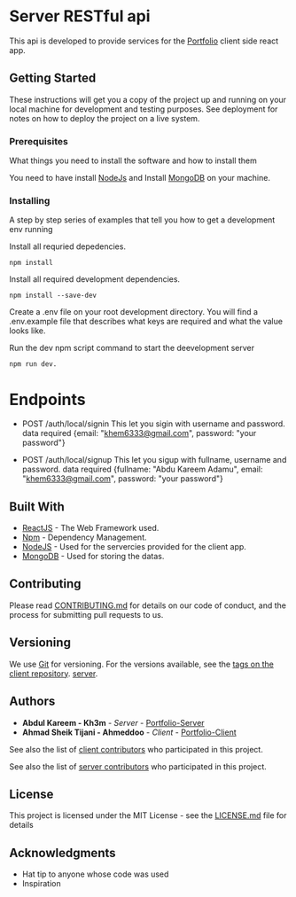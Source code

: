 # Server RESTful api 
This api is developed to provide services for the [Portfolio](https://www.github.com/kh3m/portfolio/)
client side react app.

## Getting Started

These instructions will get you a copy of the project up and running on your local machine for development and testing purposes. See deployment for notes on how to deploy the project on a live system.

### Prerequisites

What things you need to install the software and how to install them


You need to have install [NodeJs](https://www.nodejs.org/) 
and Install [MongoDB](https://www.mongodb.com) on your machine.


### Installing

A step by step series of examples that tell you how to get a development env running

Install all requried depedencies.
```
npm install
```

Install all required development dependencies.
```
npm install --save-dev
```

Create a .env file on your root development directory.
You will find a .env.example file that describes what keys are required and what the value looks like.

Run the dev npm script command to start the deevelopment server
```
npm run dev.
```

# Endpoints
* POST /auth/local/signin 
    This let you sigin with username and password.
    data required {email: "khem6333@gmail.com", password: "your password"}

* POST /auth/local/signup
    This let you sigup with fullname, username and password.
    data required {fullname: "Abdu Kareem Adamu", email: "khem6333@gmail.com", password: "your password"}

## Built With

* [ReactJS](http://www.reactjs.org/docs/getting-started/html) - The Web Framework used.
* [Npm](https:///) - Dependency Management.
* [NodeJS](https://nodejs.org/) - Used for the servercies provided for the client app.
* [MongoDB](https://mongodb.com/) - Used for storing the datas.

## Contributing

Please read [CONTRIBUTING.md](https://www.github.com/kh3m/portfolio-client/contributor.md) for details on our code of conduct, and the process for submitting pull requests to us.

## Versioning

We use [Git](http://git.org/) for versioning. For the versions available, see the [tags on the client repository](https://github.com/ahmeddoo/portfolio/tags). 
[server](https://github.com/kh3m/portfolio-server/tags).

## Authors

* **Abdul Kareem - Kh3m** - *Server* - [Portfolio-Server](https://github.com/Kh3m)
* **Ahmad Sheik Tijani - Ahmeddoo** - *Client* - [Portfolio-Client](https://github.com/ahmeddoo)

See also the list of [client contributors](https://github.com/ahmeddoo/portfolio/contributors) who participated in this project.

See also the list of [server contributors](https://github.com/kh3m/portfolio-server/contributors) who participated in this project.

## License

This project is licensed under the MIT License - see the [LICENSE.md](LICENSE.md) file for details

## Acknowledgments

* Hat tip to anyone whose code was used
* Inspiration

